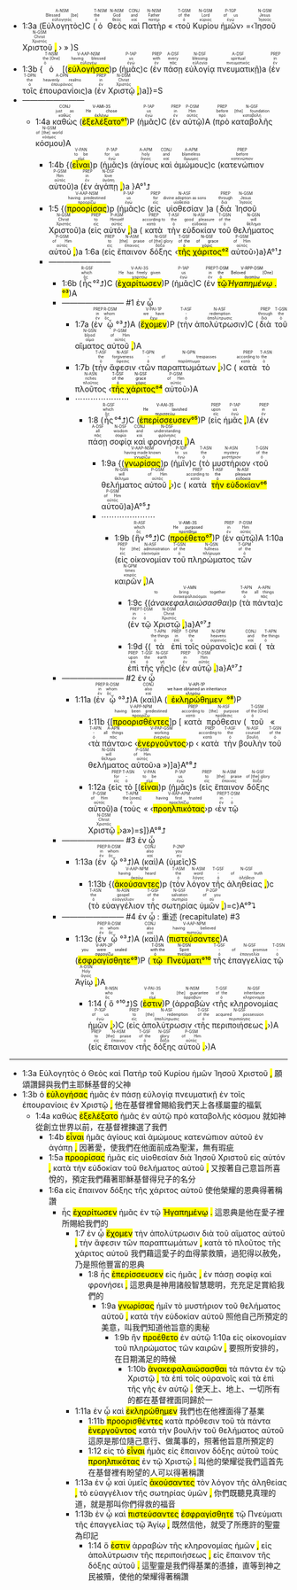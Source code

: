 
- 1:3a (<RUBY><ruby><ruby>Εὐλογητὸς<rt>εὐλογητός</rt></ruby><rt>Blessed [be]</rt></ruby><rt>A-NSM</rt></RUBY>)C (<RUBY><ruby><ruby>ὁ<rt>ὁ</rt></ruby><rt>the</rt></ruby><rt>T-NSM</rt></RUBY> <RUBY><ruby><ruby>Θεὸς<rt>θεός</rt></ruby><rt>God</rt></ruby><rt>N-NSM</rt></RUBY> <RUBY><ruby><ruby>καὶ<rt>καί</rt></ruby><rt>and</rt></ruby><rt>CONJ</rt></RUBY> <RUBY><ruby><ruby>Πατὴρ<rt>πατήρ</rt></ruby><rt>Father</rt></ruby><rt>N-NSM</rt></RUBY> « ‹<RUBY><ruby><ruby>τοῦ<rt>ὁ</rt></ruby><rt>of the</rt></ruby><rt>T-GSM</rt></RUBY> <RUBY><ruby><ruby>Κυρίου<rt>κύριος</rt></ruby><rt>Lord</rt></ruby><rt>N-GSM</rt></RUBY> <RUBY><ruby><ruby>ἡμῶν<rt>ἐγώ</rt></ruby><rt>of us</rt></ruby><rt>P-1GP</rt></RUBY>› =‹<RUBY><ruby><ruby>Ἰησοῦ<rt>Ἰησοῦς</rt></ruby><rt>Jesus</rt></ruby><rt>N-GSM</rt></RUBY> <RUBY><ruby><ruby>Χριστοῦ <mark class='punctuation'>,</mark><rt>Χριστός</rt></ruby><rt>Christ</rt></ruby><rt>N-GSM</rt></RUBY> › » )S
- 1:3b {<RUBY><ruby><ruby>ὁ<rt>ὁ</rt></ruby><rt>the [One]</rt></ruby><rt>T-NSM</rt></RUBY> [(<RUBY><ruby><ruby><mark class='ptc'>εὐλογήσας</mark><rt>εὐλογέω</rt></ruby><rt>having blessed</rt></ruby><rt>V-AAP-NSM</rt></RUBY>)p (<RUBY><ruby><ruby>ἡμᾶς<rt>ἐγώ</rt></ruby><rt>us</rt></ruby><rt>P-1AP</rt></RUBY>)c (<RUBY><ruby><ruby>ἐν<rt>ἐν</rt></ruby><rt>with</rt></ruby><rt>PREP</rt></RUBY> <RUBY><ruby><ruby>πάσῃ<rt>πᾶς</rt></ruby><rt>every</rt></ruby><rt>A-DSF</rt></RUBY> <RUBY><ruby><ruby>εὐλογίᾳ<rt>εὐλογία</rt></ruby><rt>blessing</rt></ruby><rt>N-DSF</rt></RUBY> <RUBY><ruby><ruby>πνευματικῇ<rt>πνευματικός</rt></ruby><rt>spiritual</rt></ruby><rt>A-DSF</rt></RUBY>)a (<RUBY><ruby><ruby>ἐν<rt>ἐν</rt></ruby><rt>in</rt></ruby><rt>PREP</rt></RUBY> <RUBY><ruby><ruby>τοῖς<rt>ὁ</rt></ruby><rt>the</rt></ruby><rt>T-DPN</rt></RUBY> <RUBY><ruby><ruby>ἐπουρανίοις<rt>ἐπουράνιος</rt></ruby><rt>heavenly realms</rt></ruby><rt>A-DPN</rt></RUBY>)a (<RUBY><ruby><ruby>ἐν<rt>ἐν</rt></ruby><rt>in</rt></ruby><rt>PREP</rt></RUBY> <RUBY><ruby><ruby>Χριστῷ <mark class='punctuation'>,</mark><rt>Χριστός</rt></ruby><rt>Christ</rt></ruby><rt>N-DSM</rt></RUBY>)a]}=S
- ————————
	- 1:4a <RUBY><ruby><ruby>καθὼς<rt>καθώς</rt></ruby><rt>just as</rt></ruby><rt>CONJ</rt></RUBY> (<mark><RUBY><ruby><ruby><mark class='verb'>ἐξελέξατο</mark><rt>ἐκλέγω</rt></ruby><rt>He chose</rt></ruby><rt>V-AMI-3S</rt></RUBY>°¹</mark>)P (<RUBY><ruby><ruby>ἡμᾶς<rt>ἐγώ</rt></ruby><rt>us</rt></ruby><rt>P-1AP</rt></RUBY>)C (<RUBY><ruby><ruby>ἐν<rt>ἐν</rt></ruby><rt>in</rt></ruby><rt>PREP</rt></RUBY> <RUBY><ruby><ruby>αὐτῷ<rt>αὐτός</rt></ruby><rt>Him</rt></ruby><rt>P-DSM</rt></RUBY>)A (<RUBY><ruby><ruby>πρὸ<rt>πρό</rt></ruby><rt>before</rt></ruby><rt>PREP</rt></RUBY> <RUBY><ruby><ruby>καταβολῆς<rt>καταβολή</rt></ruby><rt>[the] foundation</rt></ruby><rt>N-GSF</rt></RUBY> <RUBY><ruby><ruby>κόσμου<rt>κόσμος</rt></ruby><rt>of [the] world</rt></ruby><rt>N-GSM</rt></RUBY>)A
		- 1:4b {(<RUBY><ruby><ruby><mark class='ptc'>εἶναι</mark><rt>εἰμί</rt></ruby><rt>to be</rt></ruby><rt>V-PAN</rt></RUBY>)p (<RUBY><ruby><ruby>ἡμᾶς<rt>ἐγώ</rt></ruby><rt>for us</rt></ruby><rt>P-1AP</rt></RUBY>)s (<RUBY><ruby><ruby>ἁγίους<rt>ἅγιος</rt></ruby><rt>holy</rt></ruby><rt>A-APM</rt></RUBY> <RUBY><ruby><ruby>καὶ<rt>καί</rt></ruby><rt>and</rt></ruby><rt>CONJ</rt></RUBY> <RUBY><ruby><ruby>ἀμώμους<rt>ἄμωμος</rt></ruby><rt>blameless</rt></ruby><rt>A-APM</rt></RUBY>)c (<RUBY><ruby><ruby>κατενώπιον<rt>κατενώπιον</rt></ruby><rt>before</rt></ruby><rt>PREP</rt></RUBY> <RUBY><ruby><ruby>αὐτοῦ<rt>αὐτός</rt></ruby><rt>Him</rt></ruby><rt>P-GSM</rt></RUBY>)a (<RUBY><ruby><ruby>ἐν<rt>ἐν</rt></ruby><rt>in</rt></ruby><rt>PREP</rt></RUBY> <RUBY><ruby><ruby>ἀγάπῃ <mark class='punctuation'>,</mark><rt>ἀγάπη</rt></ruby><rt>love</rt></ruby><rt>N-DSF</rt></RUBY>)a }A°¹⮥
		- 1:5 {(<RUBY><ruby><ruby><mark class='ptc'>προορίσας</mark><rt>προορίζω</rt></ruby><rt>having predestined</rt></ruby><rt>V-AAP-NSM</rt></RUBY>)p (<RUBY><ruby><ruby>ἡμᾶς<rt>ἐγώ</rt></ruby><rt>us</rt></ruby><rt>P-1AP</rt></RUBY>)c (<RUBY><ruby><ruby>εἰς<rt>εἰς</rt></ruby><rt>for</rt></ruby><rt>PREP</rt></RUBY> <RUBY><ruby><ruby>υἱοθεσίαν<rt>υἱοθεσία</rt></ruby><rt>divine adoption as sons</rt></ruby><rt>N-ASF</rt></RUBY>)a (<RUBY><ruby><ruby>διὰ<rt>διά</rt></ruby><rt>through</rt></ruby><rt>PREP</rt></RUBY> <RUBY><ruby><ruby>Ἰησοῦ<rt>Ἰησοῦς</rt></ruby><rt>Jesus</rt></ruby><rt>N-GSM</rt></RUBY> <RUBY><ruby><ruby>Χριστοῦ<rt>Χριστός</rt></ruby><rt>Christ</rt></ruby><rt>N-GSM</rt></RUBY>)a (<RUBY><ruby><ruby>εἰς<rt>εἰς</rt></ruby><rt>to</rt></ruby><rt>PREP</rt></RUBY> <RUBY><ruby><ruby>αὐτόν <mark class='punctuation'>,</mark><rt>αὐτός</rt></ruby><rt>Himself</rt></ruby><rt>P-ASM</rt></RUBY>)a (<RUBY><ruby><ruby>κατὰ<rt>κατά</rt></ruby><rt>according to</rt></ruby><rt>PREP</rt></RUBY> <RUBY><ruby><ruby>τὴν<rt>ὁ</rt></ruby><rt>the</rt></ruby><rt>T-ASF</rt></RUBY> <RUBY><ruby><ruby>εὐδοκίαν<rt>εὐδοκία</rt></ruby><rt>good pleasure</rt></ruby><rt>N-ASF</rt></RUBY> <RUBY><ruby><ruby>τοῦ<rt>ὁ</rt></ruby><rt>of the</rt></ruby><rt>T-GSN</rt></RUBY> <RUBY><ruby><ruby>θελήματος<rt>θέλημα</rt></ruby><rt>will</rt></ruby><rt>N-GSN</rt></RUBY> <RUBY><ruby><ruby>αὐτοῦ <mark class='punctuation'>,</mark><rt>αὐτός</rt></ruby><rt>of Him</rt></ruby><rt>P-GSM</rt></RUBY>)a 1:6a (<RUBY><ruby><ruby>εἰς<rt>εἰς</rt></ruby><rt>to</rt></ruby><rt>PREP</rt></RUBY> <RUBY><ruby><ruby>ἔπαινον<rt>ἔπαινος</rt></ruby><rt>[the] praise</rt></ruby><rt>N-ASM</rt></RUBY> <RUBY><ruby><ruby>δόξης<rt>δόξα</rt></ruby><rt>of [the] glory</rt></ruby><rt>N-GSF</rt></RUBY> ‹<mark><RUBY><ruby><ruby>τῆς<rt>ὁ</rt></ruby><rt>of the</rt></ruby><rt>T-GSF</rt></RUBY> <RUBY><ruby><ruby>χάριτος<rt>χάρις</rt></ruby><rt>of grace</rt></ruby><rt>N-GSF</rt></RUBY>°²</mark> <RUBY><ruby><ruby>αὐτοῦ<rt>αὐτός</rt></ruby><rt>of Him</rt></ruby><rt>P-GSM</rt></RUBY>›)a}A°¹⮥
		- ————————
			- 1:6b (<RUBY><ruby><ruby>ἧς<rt>ὅς</rt></ruby><rt>which</rt></ruby><rt>R-GSF</rt></RUBY>°²⮥)C (<RUBY><ruby><ruby><mark class='verb'>ἐχαρίτωσεν</mark><rt>χαριτόω</rt></ruby><rt>He has freely given</rt></ruby><rt>V-AAI-3S</rt></RUBY>)P (<RUBY><ruby><ruby>ἡμᾶς<rt>ἐγώ</rt></ruby><rt>us</rt></ruby><rt>P-1AP</rt></RUBY>)C (<RUBY><ruby><ruby>ἐν<rt>ἐν</rt></ruby><rt>in</rt></ruby><rt>PREP</rt></RUBY> <mark><RUBY><ruby><ruby>τῷ<rt>ὁ</rt></ruby><rt>the</rt></ruby><rt>T-DSM</rt></RUBY> <RUBY><ruby><ruby><em>Ἠγαπημένῳ <mark class='punctuation'>.</mark></em><rt>ἀγαπάω</rt></ruby><rt>Beloved [One]</rt></ruby><rt>V-RPP-DSM</rt></RUBY>°³</mark>)A
			- ———————— #1 ἐν ᾧ
				- 1:7a (<RUBY><ruby><ruby>ἐν<rt>ἐν</rt></ruby><rt>in</rt></ruby><rt>PREP</rt></RUBY> <RUBY><ruby><ruby>ᾧ<rt>ὅς</rt></ruby><rt>whom</rt></ruby><rt>R-DSM</rt></RUBY>°³⮥)A (<RUBY><ruby><ruby><mark class='verb'>ἔχομεν</mark><rt>ἔχω</rt></ruby><rt>we have</rt></ruby><rt>V-PAI-1P</rt></RUBY>)P (<RUBY><ruby><ruby>τὴν<rt>ὁ</rt></ruby><rt>-</rt></ruby><rt>T-ASF</rt></RUBY> <RUBY><ruby><ruby>ἀπολύτρωσιν<rt>ἀπολύτρωσις</rt></ruby><rt>redemption</rt></ruby><rt>N-ASF</rt></RUBY>)C (<RUBY><ruby><ruby>διὰ<rt>διά</rt></ruby><rt>through</rt></ruby><rt>PREP</rt></RUBY> <RUBY><ruby><ruby>τοῦ<rt>ὁ</rt></ruby><rt>the</rt></ruby><rt>T-GSN</rt></RUBY> <RUBY><ruby><ruby>αἵματος<rt>αἷμα</rt></ruby><rt>blood</rt></ruby><rt>N-GSN</rt></RUBY> <RUBY><ruby><ruby>αὐτοῦ <mark class='punctuation'>,</mark><rt>αὐτός</rt></ruby><rt>of Him</rt></ruby><rt>P-GSM</rt></RUBY>)A 
				- 1:7b (<RUBY><ruby><ruby>τὴν<rt>ὁ</rt></ruby><rt>the</rt></ruby><rt>T-ASF</rt></RUBY> <RUBY><ruby><ruby>ἄφεσιν<rt>ἄφεσις</rt></ruby><rt>forgiveness</rt></ruby><rt>N-ASF</rt></RUBY> ‹<RUBY><ruby><ruby>τῶν<rt>ὁ</rt></ruby><rt>-</rt></ruby><rt>T-GPN</rt></RUBY> <RUBY><ruby><ruby>παραπτωμάτων <mark class='punctuation'>,</mark><rt>παράπτωμα</rt></ruby><rt>of trespasses</rt></ruby><rt>N-GPN</rt></RUBY>›)C (<RUBY><ruby><ruby>κατὰ<rt>κατά</rt></ruby><rt>according to</rt></ruby><rt>PREP</rt></RUBY> <RUBY><ruby><ruby>τὸ<rt>ὁ</rt></ruby><rt>the</rt></ruby><rt>T-ASN</rt></RUBY> <RUBY><ruby><ruby>πλοῦτος<rt>πλοῦτος</rt></ruby><rt>riches</rt></ruby><rt>N-ASN</rt></RUBY> ‹<mark><RUBY><ruby><ruby>τῆς<rt>ὁ</rt></ruby><rt>of the</rt></ruby><rt>T-GSF</rt></RUBY> <RUBY><ruby><ruby>χάριτος<rt>χάρις</rt></ruby><rt>grace</rt></ruby><rt>N-GSF</rt></RUBY>°⁴</mark> <RUBY><ruby><ruby>αὐτοῦ<rt>αὐτός</rt></ruby><rt>of Him</rt></ruby><rt>P-GSM</rt></RUBY>›)A
				- ⋯⋯⋯⋯⋯⋯⋯
					- 1:8 (<RUBY><ruby><ruby>ἧς<rt>ὅς</rt></ruby><rt>which</rt></ruby><rt>R-GSF</rt></RUBY>°⁴⮥)C (<mark><RUBY><ruby><ruby><mark class='verb'>ἐπερίσσευσεν</mark><rt>περισσεύω</rt></ruby><rt>He lavished</rt></ruby><rt>V-AAI-3S</rt></RUBY>°⁵</mark>)P (<RUBY><ruby><ruby>εἰς<rt>εἰς</rt></ruby><rt>upon</rt></ruby><rt>PREP</rt></RUBY> <RUBY><ruby><ruby>ἡμᾶς <mark class='punctuation'>,</mark><rt>ἐγώ</rt></ruby><rt>us</rt></ruby><rt>P-1AP</rt></RUBY>)A (<RUBY><ruby><ruby>ἐν<rt>ἐν</rt></ruby><rt>in</rt></ruby><rt>PREP</rt></RUBY> <RUBY><ruby><ruby>πάσῃ<rt>πᾶς</rt></ruby><rt>all</rt></ruby><rt>A-DSF</rt></RUBY> <RUBY><ruby><ruby>σοφίᾳ<rt>σοφία</rt></ruby><rt>wisdom</rt></ruby><rt>N-DSF</rt></RUBY> <RUBY><ruby><ruby>καὶ<rt>καί</rt></ruby><rt>and</rt></ruby><rt>CONJ</rt></RUBY> <RUBY><ruby><ruby>φρονήσει <mark class='punctuation'>,</mark><rt>φρόνησις</rt></ruby><rt>understanding</rt></ruby><rt>N-DSF</rt></RUBY>)A 
						- 1:9a {(<RUBY><ruby><ruby><mark class='ptc'>γνωρίσας</mark><rt>γνωρίζω</rt></ruby><rt>having made known</rt></ruby><rt>V-AAP-NSM</rt></RUBY>)p (<RUBY><ruby><ruby>ἡμῖν<rt>ἐγώ</rt></ruby><rt>to us</rt></ruby><rt>P-1DP</rt></RUBY>)c (<RUBY><ruby><ruby>τὸ<rt>ὁ</rt></ruby><rt>the</rt></ruby><rt>T-ASN</rt></RUBY> <RUBY><ruby><ruby>μυστήριον<rt>μυστήριον</rt></ruby><rt>mystery</rt></ruby><rt>N-ASN</rt></RUBY> ‹<RUBY><ruby><ruby>τοῦ<rt>ὁ</rt></ruby><rt>of the</rt></ruby><rt>T-GSN</rt></RUBY> <RUBY><ruby><ruby>θελήματος<rt>θέλημα</rt></ruby><rt>will</rt></ruby><rt>N-GSN</rt></RUBY> <RUBY><ruby><ruby>αὐτοῦ <mark class='punctuation'>,</mark><rt>αὐτός</rt></ruby><rt>of Him</rt></ruby><rt>P-GSM</rt></RUBY>›)c (<RUBY><ruby><ruby>κατὰ<rt>κατά</rt></ruby><rt>according to</rt></ruby><rt>PREP</rt></RUBY> <mark><RUBY><ruby><ruby>τὴν<rt>ὁ</rt></ruby><rt>the</rt></ruby><rt>T-ASF</rt></RUBY> <RUBY><ruby><ruby>εὐδοκίαν<rt>εὐδοκία</rt></ruby><rt>pleasure</rt></ruby><rt>N-ASF</rt></RUBY>°⁶</mark> <RUBY><ruby><ruby>αὐτοῦ<rt>αὐτός</rt></ruby><rt>of Him</rt></ruby><rt>P-GSM</rt></RUBY>)a}A°⁵⮥ 
						- ⋯⋯⋯⋯⋯⋯⋯
							- 1:9b (<RUBY><ruby><ruby>ἣν<rt>ὅς</rt></ruby><rt>which</rt></ruby><rt>R-ASF</rt></RUBY>°⁶⮥)C (<mark><RUBY><ruby><ruby><mark class='verb'>προέθετο</mark><rt>προτίθημι</rt></ruby><rt>He purposed</rt></ruby><rt>V-AMI-3S</rt></RUBY>°⁷</mark>)P (<RUBY><ruby><ruby>ἐν<rt>ἐν</rt></ruby><rt>in</rt></ruby><rt>PREP</rt></RUBY> <RUBY><ruby><ruby>αὐτῷ<rt>αὐτός</rt></ruby><rt>Him</rt></ruby><rt>P-DSM</rt></RUBY>)A 1:10a (<RUBY><ruby><ruby>εἰς<rt>εἰς</rt></ruby><rt>for</rt></ruby><rt>PREP</rt></RUBY> <RUBY><ruby><ruby>οἰκονομίαν<rt>οἰκονομία</rt></ruby><rt>[the] administration</rt></ruby><rt>N-ASF</rt></RUBY> <RUBY><ruby><ruby>τοῦ<rt>ὁ</rt></ruby><rt>of the</rt></ruby><rt>T-GSN</rt></RUBY> <RUBY><ruby><ruby>πληρώματος<rt>πλήρωμα</rt></ruby><rt>fullness</rt></ruby><rt>N-GSN</rt></RUBY> <RUBY><ruby><ruby>τῶν<rt>ὁ</rt></ruby><rt>of the</rt></ruby><rt>T-GPM</rt></RUBY> <RUBY><ruby><ruby>καιρῶν <mark class='punctuation'>,</mark><rt>καιρός</rt></ruby><rt>times</rt></ruby><rt>N-GPM</rt></RUBY>)A 
								- 1:9c {(<RUBY><ruby><ruby><em>ἀνακεφαλαιώσασθαι</em><rt>ἀνακεφαλαιόομαι</rt></ruby><rt>to bring together</rt></ruby><rt>V-AMN</rt></RUBY>)p (<RUBY><ruby><ruby>τὰ<rt>ὁ</rt></ruby><rt>the</rt></ruby><rt>T-APN</rt></RUBY> <RUBY><ruby><ruby>πάντα<rt>πᾶς</rt></ruby><rt>all things</rt></ruby><rt>A-APN</rt></RUBY>)c (<RUBY><ruby><ruby>ἐν<rt>ἐν</rt></ruby><rt>in</rt></ruby><rt>PREP</rt></RUBY> <RUBY><ruby><ruby>τῷ<rt>ὁ</rt></ruby><rt>-</rt></ruby><rt>T-DSM</rt></RUBY> <RUBY><ruby><ruby>Χριστῷ <mark class='punctuation'>,</mark><rt>Χριστός</rt></ruby><rt>Christ</rt></ruby><rt>N-DSM</rt></RUBY>)a}A°⁷⮥
								- 1:9d {(<RUBY><ruby><ruby>τὰ<rt>ὁ</rt></ruby><rt>the things</rt></ruby><rt>T-APN</rt></RUBY> <RUBY><ruby><ruby>ἐπὶ<rt>ἐπί</rt></ruby><rt>in</rt></ruby><rt>PREP</rt></RUBY> <RUBY><ruby><ruby>τοῖς<rt>ὁ</rt></ruby><rt>the</rt></ruby><rt>T-DPM</rt></RUBY> <RUBY><ruby><ruby>οὐρανοῖς<rt>οὐρανός</rt></ruby><rt>heavens</rt></ruby><rt>N-DPM</rt></RUBY>)c <RUBY><ruby><ruby>καὶ<rt>καί</rt></ruby><rt>and</rt></ruby><rt>CONJ</rt></RUBY> (<RUBY><ruby><ruby>τὰ<rt>ὁ</rt></ruby><rt>the things</rt></ruby><rt>T-APN</rt></RUBY> <RUBY><ruby><ruby>ἐπὶ<rt>ἐπί</rt></ruby><rt>upon</rt></ruby><rt>PREP</rt></RUBY> <RUBY><ruby><ruby>τῆς<rt>ὁ</rt></ruby><rt>the</rt></ruby><rt>T-GSF</rt></RUBY> <RUBY><ruby><ruby>γῆς<rt>γῆ</rt></ruby><rt>earth</rt></ruby><rt>N-GSF</rt></RUBY>)c (<RUBY><ruby><ruby>ἐν<rt>ἐν</rt></ruby><rt>in</rt></ruby><rt>PREP</rt></RUBY> <RUBY><ruby><ruby>αὐτῷ <mark class='punctuation'>.</mark><rt>αὐτός</rt></ruby><rt>Him</rt></ruby><rt>P-DSM</rt></RUBY>)a}A°⁷⮥
			- ———————— #2 ἐν ᾧ
				- 1:11a (<RUBY><ruby><ruby>ἐν<rt>ἐν</rt></ruby><rt>in</rt></ruby><rt>PREP</rt></RUBY> <RUBY><ruby><ruby>ᾧ<rt>ὅς</rt></ruby><rt>whom</rt></ruby><rt>R-DSM</rt></RUBY>°³⮥)A (<RUBY><ruby><ruby>καὶ<rt>καί</rt></ruby><rt>also</rt></ruby><rt>CONJ</rt></RUBY>)A (<mark><RUBY><ruby><ruby><mark class='verb'>ἐκληρώθημεν</mark><rt>κληρόω</rt></ruby><rt>we have obtained an inheritance</rt></ruby><rt>V-API-1P</rt></RUBY>°⁸</mark>)P 
					- 1:11b {[<RUBY><ruby><ruby><mark class='ptc'>προορισθέντες</mark><rt>προορίζω</rt></ruby><rt>having been predestined</rt></ruby><rt>V-APP-NPM</rt></RUBY>]p [<RUBY><ruby><ruby>κατὰ<rt>κατά</rt></ruby><rt>according to</rt></ruby><rt>PREP</rt></RUBY> <RUBY><ruby><ruby>πρόθεσιν<rt>πρόθεσις</rt></ruby><rt>[the] purpose</rt></ruby><rt>N-ASF</rt></RUBY> (<RUBY><ruby><ruby>τοῦ<rt>ὁ</rt></ruby><rt>of the [One]</rt></ruby><rt>T-GSM</rt></RUBY> « ‹<RUBY><ruby><ruby>τὰ<rt>ὁ</rt></ruby><rt>-</rt></ruby><rt>T-APN</rt></RUBY> <RUBY><ruby><ruby>πάντα<rt>πᾶς</rt></ruby><rt>all things</rt></ruby><rt>A-APN</rt></RUBY>›c ‹<RUBY><ruby><ruby><mark class='ptc'>ἐνεργοῦντος</mark><rt>ἐνεργέω</rt></ruby><rt>working</rt></ruby><rt>V-PAP-GSM</rt></RUBY>›p ‹<RUBY><ruby><ruby>κατὰ<rt>κατά</rt></ruby><rt>according to</rt></ruby><rt>PREP</rt></RUBY> <RUBY><ruby><ruby>τὴν<rt>ὁ</rt></ruby><rt>the</rt></ruby><rt>T-ASF</rt></RUBY> <RUBY><ruby><ruby>βουλὴν<rt>βουλή</rt></ruby><rt>counsel</rt></ruby><rt>N-ASF</rt></RUBY> <RUBY><ruby><ruby>τοῦ<rt>ὁ</rt></ruby><rt>of the</rt></ruby><rt>T-GSN</rt></RUBY> <RUBY><ruby><ruby>θελήματος<rt>θέλημα</rt></ruby><rt>will</rt></ruby><rt>N-GSN</rt></RUBY> <RUBY><ruby><ruby>αὐτοῦ<rt>αὐτός</rt></ruby><rt>of Him</rt></ruby><rt>P-GSM</rt></RUBY>›a »)]a}A°⁸⮥
					- 1:12a {<RUBY><ruby><ruby>εἰς<rt>εἰς</rt></ruby><rt>for</rt></ruby><rt>PREP</rt></RUBY> <RUBY><ruby><ruby>τὸ<rt>ὁ</rt></ruby><rt>-</rt></ruby><rt>T-ASN</rt></RUBY> [(<RUBY><ruby><ruby><mark class='ptc'>εἶναι</mark><rt>εἰμί</rt></ruby><rt>to be</rt></ruby><rt>V-PAN</rt></RUBY>)p (<RUBY><ruby><ruby>ἡμᾶς<rt>ἐγώ</rt></ruby><rt>us</rt></ruby><rt>P-1AP</rt></RUBY>)s (<RUBY><ruby><ruby>εἰς<rt>εἰς</rt></ruby><rt>to</rt></ruby><rt>PREP</rt></RUBY> <RUBY><ruby><ruby>ἔπαινον<rt>ἔπαινος</rt></ruby><rt>[the] praise</rt></ruby><rt>N-ASM</rt></RUBY> <RUBY><ruby><ruby>δόξης<rt>δόξα</rt></ruby><rt>of [the] glory</rt></ruby><rt>N-GSF</rt></RUBY> <RUBY><ruby><ruby>αὐτοῦ<rt>αὐτός</rt></ruby><rt>of Him</rt></ruby><rt>P-GSM</rt></RUBY>)a (<RUBY><ruby><ruby>τοὺς<rt>ὁ</rt></ruby><rt>the [ones]</rt></ruby><rt>T-APM</rt></RUBY> « ‹<RUBY><ruby><ruby><mark class='ptc'>προηλπικότας</mark><rt>προελπίζω</rt></ruby><rt>having first trusted</rt></ruby><rt>V-RAP-APM</rt></RUBY>›p ‹<RUBY><ruby><ruby>ἐν<rt>ἐν</rt></ruby><rt>in</rt></ruby><rt>PREP</rt></RUBY> <RUBY><ruby><ruby>τῷ<rt>ὁ</rt></ruby><rt>-</rt></ruby><rt>T-DSM</rt></RUBY> <RUBY><ruby><ruby>Χριστῷ <mark class='punctuation'>.</mark><rt>Χριστός</rt></ruby><rt>Christ</rt></ruby><rt>N-DSM</rt></RUBY>›a»)=s]}A°⁸⮥
			- ———————— #3 ἐν ᾧ
				- 1:13a (<RUBY><ruby><ruby>ἐν<rt>ἐν</rt></ruby><rt>in</rt></ruby><rt>PREP</rt></RUBY> <RUBY><ruby><ruby>ᾧ<rt>ὅς</rt></ruby><rt>whom</rt></ruby><rt>R-DSM</rt></RUBY>°³⮥)A (<RUBY><ruby><ruby>καὶ<rt>καί</rt></ruby><rt>also</rt></ruby><rt>CONJ</rt></RUBY>)A (<RUBY><ruby><ruby>ὑμεῖς<rt>σύ</rt></ruby><rt>you</rt></ruby><rt>P-2NP</rt></RUBY>)S 
					- 1:13b {(<RUBY><ruby><ruby><mark class='ptc'>ἀκούσαντες</mark><rt>ἀκούω</rt></ruby><rt>having heard</rt></ruby><rt>V-AAP-NPM</rt></RUBY>)p (<RUBY><ruby><ruby>τὸν<rt>ὁ</rt></ruby><rt>the</rt></ruby><rt>T-ASM</rt></RUBY> <RUBY><ruby><ruby>λόγον<rt>λόγος</rt></ruby><rt>word</rt></ruby><rt>N-ASM</rt></RUBY> <RUBY><ruby><ruby>τῆς<rt>ὁ</rt></ruby><rt>-</rt></ruby><rt>T-GSF</rt></RUBY> <RUBY><ruby><ruby>ἀληθείας <mark class='punctuation'>,</mark><rt>ἀλήθεια</rt></ruby><rt>of truth</rt></ruby><rt>N-GSF</rt></RUBY>)c (<RUBY><ruby><ruby>τὸ<rt>ὁ</rt></ruby><rt>the</rt></ruby><rt>T-ASN</rt></RUBY> <RUBY><ruby><ruby>εὐαγγέλιον<rt>εὐαγγέλιον</rt></ruby><rt>gospel</rt></ruby><rt>N-ASN</rt></RUBY> <RUBY><ruby><ruby>τῆς<rt>ὁ</rt></ruby><rt>of the</rt></ruby><rt>T-GSF</rt></RUBY> <RUBY><ruby><ruby>σωτηρίας<rt>σωτηρία</rt></ruby><rt>salvation</rt></ruby><rt>N-GSF</rt></RUBY> <RUBY><ruby><ruby>ὑμῶν <mark class='punctuation'>,</mark><rt>σύ</rt></ruby><rt>of you</rt></ruby><rt>P-2GP</rt></RUBY>)=c}A°⁹⮧
			-  ———————— #4 ἐν ᾧ : 重述 (recapitulate) #3
				- 1:13c (<RUBY><ruby><ruby>ἐν<rt>ἐν</rt></ruby><rt>in</rt></ruby><rt>PREP</rt></RUBY> <RUBY><ruby><ruby>ᾧ<rt>ὅς</rt></ruby><rt>whom</rt></ruby><rt>R-DSM</rt></RUBY>°³⮥)A (<RUBY><ruby><ruby>καὶ<rt>καί</rt></ruby><rt>also</rt></ruby><rt>CONJ</rt></RUBY>)A (<RUBY><ruby><ruby><mark class='ptc'>πιστεύσαντες</mark><rt>πιστεύω</rt></ruby><rt>having believed</rt></ruby><rt>V-AAP-NPM</rt></RUBY>)A (<mark><RUBY><ruby><ruby><mark class='verb'>ἐσφραγίσθητε</mark><rt>σφραγίζω</rt></ruby><rt>you were sealed</rt></ruby><rt>V-API-2P</rt></RUBY>°⁹</mark>)P (<mark><RUBY><ruby><ruby>τῷ<rt>ὁ</rt></ruby><rt>with the</rt></ruby><rt>T-DSN</rt></RUBY> <RUBY><ruby><ruby>Πνεύματι<rt>πνεῦμα</rt></ruby><rt>Spirit</rt></ruby><rt>N-DSN</rt></RUBY>°¹⁰</mark> <RUBY><ruby><ruby>τῆς<rt>ὁ</rt></ruby><rt>-</rt></ruby><rt>T-GSF</rt></RUBY> <RUBY><ruby><ruby>ἐπαγγελίας<rt>ἐπαγγελία</rt></ruby><rt>of promise</rt></ruby><rt>N-GSF</rt></RUBY> <RUBY><ruby><ruby>τῷ<rt>ὁ</rt></ruby><rt>-</rt></ruby><rt>T-DSN</rt></RUBY> <RUBY><ruby><ruby>Ἁγίῳ <mark class='punctuation'>,</mark><rt>ἅγιος</rt></ruby><rt>Holy</rt></ruby><rt>A-DSN</rt></RUBY>)A
					- 1:14 (<RUBY><ruby><ruby>ὅ<rt>ὅς</rt></ruby><rt>who</rt></ruby><rt>R-NSN</rt></RUBY>°¹⁰⮥)S (<RUBY><ruby><ruby><mark class='verb'>ἐστιν</mark><rt>εἰμί</rt></ruby><rt>is</rt></ruby><rt>V-PAI-3S</rt></RUBY>)P (<RUBY><ruby><ruby>ἀρραβὼν<rt>ἀρραβών</rt></ruby><rt>[the] guarantee</rt></ruby><rt>N-NSM</rt></RUBY> ‹<RUBY><ruby><ruby>τῆς<rt>ὁ</rt></ruby><rt>of the</rt></ruby><rt>T-GSF</rt></RUBY> <RUBY><ruby><ruby>κληρονομίας<rt>κληρονομία</rt></ruby><rt>inheritance</rt></ruby><rt>N-GSF</rt></RUBY> <RUBY><ruby><ruby>ἡμῶν <mark class='punctuation'>,</mark><rt>ἐγώ</rt></ruby><rt>of us</rt></ruby><rt>P-1GP</rt></RUBY>›)C (<RUBY><ruby><ruby>εἰς<rt>εἰς</rt></ruby><rt>to</rt></ruby><rt>PREP</rt></RUBY> <RUBY><ruby><ruby>ἀπολύτρωσιν<rt>ἀπολύτρωσις</rt></ruby><rt>[the] redemption</rt></ruby><rt>N-ASF</rt></RUBY> ‹<RUBY><ruby><ruby>τῆς<rt>ὁ</rt></ruby><rt>of the</rt></ruby><rt>T-GSF</rt></RUBY> <RUBY><ruby><ruby>περιποιήσεως <mark class='punctuation'>,</mark><rt>περιποίησις</rt></ruby><rt>acquired possession</rt></ruby><rt>N-GSF</rt></RUBY>›)A (<RUBY><ruby><ruby>εἰς<rt>εἰς</rt></ruby><rt>to</rt></ruby><rt>PREP</rt></RUBY> <RUBY><ruby><ruby>ἔπαινον<rt>ἔπαινος</rt></ruby><rt>[the] praise</rt></ruby><rt>N-ASM</rt></RUBY> ‹<RUBY><ruby><ruby>τῆς<rt>ὁ</rt></ruby><rt>of the</rt></ruby><rt>T-GSF</rt></RUBY> <RUBY><ruby><ruby>δόξης<rt>δόξα</rt></ruby><rt>glory</rt></ruby><rt>N-GSF</rt></RUBY> <RUBY><ruby><ruby>αὐτοῦ <mark class='punctuation'>.</mark><rt>αὐτός</rt></ruby><rt>of Him</rt></ruby><rt>P-GSM</rt></RUBY>›)A

---


- 1:3a <span title="A-NSM&#10;頌讚&#10;εὐλογητός">Εὐλογητὸς</span> <span title="T-NSM&#10;-&#10;ὀ">ὁ</span> <span title="N-NSM&#10;神&#10;θεός">Θεὸς</span> <span title="CONJ&#10;-&#10;καί">καὶ</span> <span title="N-NSM&#10;父&#10;πατήρ">Πατὴρ</span> <span title="T-GSM&#10;-&#10;ὀ">τοῦ</span> <span title="N-GSM&#10;主&#10;κύριος">Κυρίου</span> <span title="P-1GP&#10;我們的&#10;ἐγώ">ἡμῶν</span> <span title="N-GSM&#10;耶穌&#10;Ἰησοῦς">Ἰησοῦ</span> <span title="N-GSM&#10;基督&#10;Χριστός">Χριστοῦ</span> <mark class='punctuation'>,</mark> 願頌讚歸與我們主耶穌基督的父神
- 1:3b <span title="T-NSM&#10;-&#10;ὀ">ὁ</span> <span title="V-AAP-NSM&#10;祝福&#10;εὐλογέω"><mark class='ptc'>εὐλογήσας</mark></span> <span title="P-1AP&#10;我們&#10;ἐγώ">ἡμᾶς</span> <span title="PREP&#10;以&#10;ἐν">ἐν</span> <span title="A-DSF&#10;各樣&#10;πᾶς">πάσῃ</span> <span title="N-DSF&#10;福氣&#10;εὐλογία">εὐλογίᾳ</span> <span title="A-DSF&#10;屬靈的&#10;πνευματικός">πνευματικῇ</span> <span title="PREP&#10;以&#10;ἐν">ἐν</span> <span title="T-DPN&#10;-&#10;ὀ">τοῖς</span> <span title="A-DPN&#10;天上&#10;ἐπουράνιος">ἐπουρανίοις</span> <span title="PREP&#10;以&#10;ἐν">ἐν</span> <span title="N-DSM&#10;基督&#10;Χριστός">Χριστῷ</span> <mark class='punctuation'>,</mark> 他在基督裡曾賜給我們天上各樣屬靈的福氣
	- 1:4a <span title="CONJ&#10;就如&#10;καθώς">καθὼς</span> <span title="V-AMI-3S&#10;揀選&#10;ἐκλέγω"><mark class='verb'>ἐξελέξατο</mark></span> <span title="P-1AP&#10;我們&#10;ἐγώ">ἡμᾶς</span> <span title="PREP&#10;在...裡&#10;ἐν">ἐν</span> <span title="P-DSM&#10;(基督)&#10;αὐτός">αὐτῷ</span> <span title="PREP&#10;從...以前&#10;πρό">πρὸ</span> <span title="N-GSF&#10;創立&#10;καταβολή">καταβολῆς</span> <span title="N-GSM&#10;世界&#10;κόσμος">κόσμου</span> 就如神從創立世界以前，在基督裡揀選了我們
		- 1:4b <span title="V-PAN&#10;是/在/有&#10;εἰμί"><mark class='inf'>εἶναι</mark></span> <span title="P-1AP&#10;我們&#10;ἐγώ">ἡμᾶς</span> <span title="A-APM&#10;聖潔&#10;ἅγιος">ἁγίους</span> <span title="CONJ&#10;-&#10;καί">καὶ</span> <span title="A-APM&#10;沒有瑕疵&#10;ἄμωμος">ἀμώμους</span> <span title="PREP&#10;在...面前&#10;κατενώπιον">κατενώπιον</span> <span title="P-GSM&#10;(基督)&#10;αὐτός">αὐτοῦ</span> <span title="PREP&#10;在...裡&#10;ἐν">ἐν</span> <span title="N-DSF&#10;愛&#10;ἀγάπη">ἀγάπῃ</span> <mark class='punctuation'>,</mark> 因著愛，使我們在他面前成為聖潔，無有瑕疵
		- 1:5a <span title="V-AAP-NSM&#10;預定&#10;προορίζω"><mark class='ptc'>προορίσας</mark></span> <span title="P-1AP&#10;我們&#10;ἐγώ">ἡμᾶς</span> <span title="PREP&#10;得&#10;εἰς">εἰς</span> <span title="N-ASF&#10;兒子的名分&#10;υἱοθεσία">υἱοθεσίαν</span> <span title="PREP&#10;藉著&#10;διά">διὰ</span> <span title="N-GSM&#10;耶穌&#10;Ἰησοῦς">Ἰησοῦ</span> <span title="N-GSM&#10;基督&#10;Χριστός">Χριστοῦ</span> <span title="PREP&#10;得&#10;εἰς">εἰς</span> <span title="P-ASM&#10;他&#10;αὐτός">αὐτόν</span> <mark class='punctuation'>,</mark> <span title="PREP&#10;按著&#10;κατά">κατὰ</span> <span title="T-ASF&#10;-&#10;ὀ">τὴν</span> <span title="N-ASF&#10;喜悅&#10;εὐδοκία">εὐδοκίαν</span> <span title="T-GSN&#10;-&#10;ὀ">τοῦ</span> <span title="N-GSN&#10;旨意&#10;θέλημα">θελήματος</span> <span title="P-GSM&#10;他&#10;αὐτός">αὐτοῦ</span> <mark class='punctuation'>,</mark> 又按著自己意旨所喜悅的，預定我們藉著耶穌基督得兒子的名分
		- 1:6a <span title="PREP&#10;使&#10;εἰς">εἰς</span> <span title="N-ASM&#10;稱讚&#10;ἔπαινος">ἔπαινον</span> <span title="N-GSF&#10;榮耀&#10;δόξα">δόξης</span> <span title="T-GSF&#10;-&#10;ὀ">τῆς</span> <span title="N-GSF&#10;恩典&#10;χάρις">χάριτος</span> <span title="P-GSM&#10;他&#10;αὐτός">αὐτοῦ</span> 使他榮耀的恩典得著稱讚
			- <span title="R-GSF&#10;這&#10;ὅς">ἧς</span> <span title="V-AAI-3S&#10;賜給&#10;χαριτόω"><mark class='verb'>ἐχαρίτωσεν</mark></span> <span title="P-1AP&#10;我們&#10;ἐγώ">ἡμᾶς</span> <span title="PREP&#10;在...裡&#10;ἐν">ἐν</span> <span title="T-DSM&#10;-&#10;ὀ">τῷ</span> <span title="V-RPP-DSM&#10;愛子&#10;ἀγαπάω"><mark class='ptc'>Ἠγαπημένῳ</mark></span> <mark class='punctuation'>.</mark> 這恩典是他在愛子裡所賜給我們的
				- 1:7 <span title="PREP&#10;在...裡面&#10;ἐν">ἐν</span> <span title="R-DSM&#10;他&#10;ὅς">ᾧ</span> <span title="V-PAI-1P&#10;蒙&#10;ἔχω"><mark class='verb'>ἔχομεν</mark></span> <span title="T-ASF&#10;-&#10;ὀ">τὴν</span> <span title="N-ASF&#10;救贖&#10;ἀπολύτρωσις">ἀπολύτρωσιν</span> <span title="PREP&#10;藉著&#10;διά">διὰ</span> <span title="T-GSN&#10;-&#10;ὀ">τοῦ</span> <span title="N-GSN&#10;血&#10;αἷμα">αἵματος</span> <span title="P-GSM&#10;他&#10;αὐτός">αὐτοῦ</span> <mark class='punctuation'>,</mark> <span title="T-ASF&#10;-&#10;ὀ">τὴν</span> <span title="N-ASF&#10;赦免&#10;ἄφεσις">ἄφεσιν</span> <span title="T-GPN&#10;-&#10;ὀ">τῶν</span> <span title="N-GPN&#10;過犯&#10;παράπτωμα">παραπτωμάτων</span> <mark class='punctuation'>,</mark> <span title="PREP&#10;照&#10;κατά">κατὰ</span> <span title="T-ASN&#10;-&#10;ὀ">τὸ</span> <span title="N-ASN&#10;豐富&#10;πλοῦτος">πλοῦτος</span> <span title="T-GSF&#10;-&#10;ὀ">τῆς</span> <span title="N-GSF&#10;恩典&#10;χάρις">χάριτος</span> <span title="P-GSM&#10;他&#10;αὐτός">αὐτοῦ</span> 我們藉這愛子的血得蒙救贖，過犯得以赦免，乃是照他豐富的恩典
					- 1:8 <span title="R-GSF&#10;-&#10;ὅς">ἧς</span> <span title="V-AAI-3S&#10;充足&#10;περισσεύω"><mark class='verb'>ἐπερίσσευσεν</mark></span> <span title="PREP&#10;給&#10;εἰς">εἰς</span> <span title="P-1AP&#10;我們&#10;ἐγώ">ἡμᾶς</span> <mark class='punctuation'>,</mark> <span title="PREP&#10;用&#10;ἐν">ἐν</span> <span title="A-DSF&#10;全部&#10;πᾶς">πάσῃ</span> <span title="N-DSF&#10;智慧&#10;σοφία">σοφίᾳ</span> <span title="CONJ&#10;-&#10;καί">καὶ</span> <span title="N-DSF&#10;聰明&#10;φρόνησις">φρονήσει</span> <mark class='punctuation'>,</mark> 這恩典是神用諸般智慧聰明，充充足足賞給我們的
						- 1:9a <span title="V-AAP-NSM&#10;知道&#10;γνωρίζω"><mark class='ptc'>γνωρίσας</mark></span> <span title="P-1DP&#10;給我們&#10;ἐγώ">ἡμῖν</span> <span title="T-ASN&#10;-&#10;ὀ">τὸ</span> <span title="N-ASN&#10;奧秘&#10;μυστήριον">μυστήριον</span> <span title="T-GSN&#10;-&#10;ὀ">τοῦ</span> <span title="N-GSN&#10;旨意&#10;θέλημα">θελήματος</span> <span title="P-GSM&#10;他&#10;αὐτός">αὐτοῦ</span> <mark class='punctuation'>,</mark> <span title="PREP&#10;照&#10;κατά">κατὰ</span> <span title="T-ASF&#10;-&#10;ὀ">τὴν</span> <span title="N-ASF&#10;美意&#10;εὐδοκία">εὐδοκίαν</span> <span title="P-GSM&#10;他&#10;αὐτός">αὐτοῦ</span> 照他自己所預定的美意，叫我們知道他旨意的奧秘
							- 1:9b <span title="R-ASF&#10;所...的&#10;ὅς">ἣν</span> <span title="V-AMI-3S&#10;計劃&#10;προτίθημι"><mark class='verb'>προέθετο</mark></span> <span title="PREP&#10;在...裡&#10;ἐν">ἐν</span> <span title="P-DSM&#10;他&#10;αὐτός">αὐτῷ</span> 1:10a <span title="PREP&#10;在&#10;εἰς">εἰς</span> <span title="N-ASF&#10;計劃&#10;οἰκονομία">οἰκονομίαν</span> <span title="T-GSN&#10;-&#10;ὀ">τοῦ</span> <span title="N-GSN&#10;成熟&#10;πλήρωμα">πληρώματος</span> <span title="T-GPM&#10;-&#10;ὀ">τῶν</span> <span title="N-GPM&#10;時機&#10;καιρός">καιρῶν</span> <mark class='punctuation'>,</mark> 要照所安排的，在日期滿足的時候
								- 1:10b <span title="V-AMN&#10;同歸於一&#10;ἀνακεφαλαιόομαι"><mark class='inf'>ἀνακεφαλαιώσασθαι</mark></span> <span title="T-APN&#10;-&#10;ὀ">τὰ</span> <span title="A-APN&#10;一切&#10;πᾶς">πάντα</span> <span title="PREP&#10;在...裡&#10;ἐν">ἐν</span> <span title="T-DSM&#10;-&#10;ὀ">τῷ</span> <span title="N-DSM&#10;基督&#10;Χριστός">Χριστῷ</span> <mark class='punctuation'>,</mark> <span title="T-APN&#10;-&#10;ὀ">τὰ</span> <span title="PREP&#10;在&#10;ἐπί">ἐπὶ</span> <span title="T-DPM&#10;-&#10;ὀ">τοῖς</span> <span title="N-DPM&#10;天上&#10;οὐρανός">οὐρανοῖς</span> <span title="CONJ&#10;-&#10;καί">καὶ</span> <span title="T-APN&#10;-&#10;ὀ">τὰ</span> <span title="PREP&#10;在&#10;ἐπί">ἐπὶ</span> <span title="T-GSF&#10;-&#10;ὀ">τῆς</span> <span title="N-GSF&#10;地上&#10;γῆ">γῆς</span> <span title="PREP&#10;在...裡&#10;ἐν">ἐν</span> <span title="P-DSM&#10;他&#10;αὐτός">αὐτῷ</span> <mark class='punctuation'>.</mark> 使天上、地上、一切所有的都在基督裡面同歸於一
				- 1:11a <span title="PREP&#10;在...裡&#10;ἐν">ἐν</span> <span title="R-DSM&#10;他&#10;ὅς">ᾧ</span> <span title="CONJ&#10;-&#10;καί">καὶ</span> <span title="V-API-1P&#10;得...基業&#10;κληρόω"><mark class='verb'>ἐκληρώθημεν</mark></span> 我們也在他裡面得了基業
					- 1:11b <span title="V-APP-NPM&#10;預定&#10;προορίζω"><mark class='ptc'>προορισθέντες</mark></span> <span title="PREP&#10;照著&#10;κατά">κατὰ</span> <span title="N-ASF&#10;旨意&#10;πρόθεσις">πρόθεσιν</span> <span title="T-GSM&#10;-&#10;ὀ">τοῦ</span> <span title="T-APN&#10;-&#10;ὀ">τὰ</span> <span title="A-APN&#10;萬事&#10;πᾶς">πάντα</span> <span title="V-PAP-GSM&#10;行&#10;ἐνεργέω"><mark class='ptc'>ἐνεργοῦντος</mark></span> <span title="PREP&#10;照著&#10;κατά">κατὰ</span> <span title="T-ASF&#10;-&#10;ὀ">τὴν</span> <span title="N-ASF&#10;計劃&#10;βουλή">βουλὴν</span> <span title="T-GSN&#10;-&#10;ὀ">τοῦ</span> <span title="N-GSN&#10;旨意&#10;θέλημα">θελήματος</span> <span title="P-GSM&#10;自己&#10;αὐτός">αὐτοῦ</span> 這原是那位隨己意行、做萬事的，照著他旨意所預定的
					- 1:12 <span title="PREP&#10;為&#10;εἰς">εἰς</span> <span title="T-ASN&#10;-&#10;ὀ">τὸ</span> <span title="V-PAN&#10;是/在/有&#10;εἰμί"><mark class='inf'>εἶναι</mark></span> <span title="P-1AP&#10;我們&#10;ἐγώ">ἡμᾶς</span> <span title="PREP&#10;為&#10;εἰς">εἰς</span> <span title="N-ASM&#10;稱讚&#10;ἔπαινος">ἔπαινον</span> <span title="N-GSF&#10;榮耀&#10;δόξα">δόξης</span> <span title="P-GSM&#10;他&#10;αὐτός">αὐτοῦ</span> <span title="T-APM&#10;-&#10;ὀ">τοὺς</span> <span title="V-RAP-APM&#10;寄希望&#10;προελπίζω"><mark class='ptc'>προηλπικότας</mark></span> <span title="PREP&#10;在...裡&#10;ἐν">ἐν</span> <span title="T-DSM&#10;-&#10;ὀ">τῷ</span> <span title="N-DSM&#10;基督&#10;Χριστός">Χριστῷ</span> <mark class='punctuation'>.</mark>  叫他的榮耀從我們這首先在基督裡有盼望的人可以得著稱讚
				- 1:13a <span title="PREP&#10;在...裡&#10;ἐν">ἐν</span> <span title="R-DSM&#10;他&#10;ὅς">ᾧ</span> <span title="CONJ&#10;-&#10;καί">καὶ</span> <span title="P-2NP&#10;你們&#10;σύ">ὑμεῖς</span> <span title="V-AAP-NPM&#10;聽見&#10;ἀκούω"><mark class='ptc'>ἀκούσαντες</mark></span> <span title="T-ASM&#10;-&#10;ὀ">τὸν</span> <span title="N-ASM&#10;道&#10;λόγος">λόγον</span> <span title="T-GSF&#10;-&#10;ὀ">τῆς</span> <span title="N-GSF&#10;真理&#10;ἀλήθεια">ἀληθείας</span> <mark class='punctuation'>,</mark> <span title="T-ASN&#10;-&#10;ὀ">τὸ</span> <span title="N-ASN&#10;福音&#10;εὐαγγέλιον">εὐαγγέλιον</span> <span title="T-GSF&#10;-&#10;ὀ">τῆς</span> <span title="N-GSF&#10;得救&#10;σωτηρία">σωτηρίας</span> <span title="P-2GP&#10;你們的&#10;σύ">ὑμῶν</span> <mark class='punctuation'>,</mark> 你們既聽見真理的道，就是那叫你們得救的福音
				- 1:13b <span title="PREP&#10;在...裡&#10;ἐν">ἐν</span> <span title="R-DSM&#10;他&#10;ὅς">ᾧ</span> <span title="CONJ&#10;-&#10;καί">καὶ</span> <span title="V-AAP-NPM&#10;信&#10;πιστεύω"><mark class='ptc'>πιστεύσαντες</mark></span> <span title="V-API-2P&#10;受...為印記&#10;σφραγίζω"><mark class='verb'>ἐσφραγίσθητε</mark></span> <span title="T-DSN&#10;-&#10;ὀ">τῷ</span> <span title="N-DSN&#10;靈&#10;πνεῦμα">Πνεύματι</span> <span title="T-GSF&#10;-&#10;ὀ">τῆς</span> <span title="N-GSF&#10;所應許的&#10;ἐπαγγελία">ἐπαγγελίας</span> <span title="T-DSN&#10;-&#10;ὀ">τῷ</span> <span title="A-DSN&#10;聖&#10;ἅγιος">Ἁγίῳ</span> <mark class='punctuation'>,</mark> 既然信他，就受了所應許的聖靈為印記
					- 1:14 <span title="R-NSN&#10;這&#10;ὅς">ὅ</span> <span title="V-PAI-3S&#10;是/在/有&#10;εἰμί"><mark class='verb'>ἐστιν</mark></span> <span title="N-NSM&#10;憑據&#10;ἀρραβών">ἀρραβὼν</span> <span title="T-GSF&#10;-&#10;ὀ">τῆς</span> <span title="N-GSF&#10;基業&#10;κληρονομία">κληρονομίας</span> <span title="P-1GP&#10;我們的&#10;ἐγώ">ἡμῶν</span> <mark class='punctuation'>,</mark> <span title="PREP&#10;直到&#10;εἰς">εἰς</span> <span title="N-ASF&#10;贖&#10;ἀπολύτρωσις">ἀπολύτρωσιν</span> <span title="T-GSF&#10;-&#10;ὀ">τῆς</span> <span title="N-GSF&#10;做上帝產業&#10;περιποίησις">περιποιήσεως</span> <mark class='punctuation'>,</mark> <span title="PREP&#10;直到&#10;εἰς">εἰς</span> <span title="N-ASM&#10;稱讚&#10;ἔπαινος">ἔπαινον</span> <span title="T-GSF&#10;-&#10;ὀ">τῆς</span> <span title="N-GSF&#10;榮耀&#10;δόξα">δόξης</span> <span title="P-GSM&#10;他&#10;αὐτός">αὐτοῦ</span> <mark class='punctuation'>.</mark> 這聖靈是我們得基業的憑據，直等到神之民被贖，使他的榮耀得著稱讚